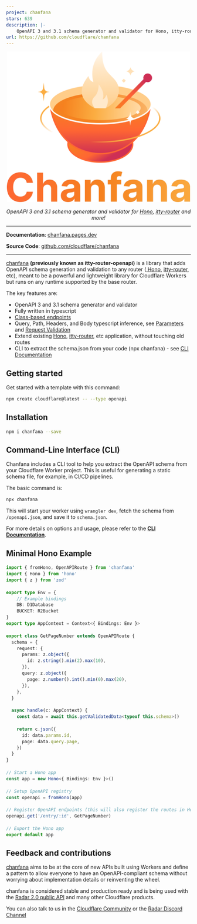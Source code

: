 ```yaml
---
project: chanfana
stars: 639
description: |-
    OpenAPI 3 and 3.1 schema generator and validator for Hono, itty-router and more!
url: https://github.com/cloudflare/chanfana
---
```


<div align="center">
  <a href="https://chanfana.pages.dev/">
    <img src="https://raw.githubusercontent.com/cloudflare/chanfana/refs/heads/main/docs/public/assets/logo.png" width="500" height="auto" alt="chanfana"/>
  </a>
</div>


<p align="center">
    <em>OpenAPI 3 and 3.1 schema generator and validator for <a href="https://github.com/honojs/hono" target="_blank">Hono</a>, <a href="https://github.com/kwhitley/itty-router" target="_blank">itty-router</a> and more!</em>
</p>

<hr />

**Documentation**: <a href="https://chanfana.pages.dev/">chanfana.pages.dev</a>

**Source Code**: <a href="https://github.com/cloudflare/chanfana/">github.com/cloudflare/chanfana</a>

<hr />

[chanfana](https://github.com/cloudflare/chanfana) **(previously known as itty-router-openapi)** is a library that adds
OpenAPI schema generation and validation to any router (<a href="https://github.com/honojs/hono" target="_blank">
Hono</a>, <a href="https://github.com/kwhitley/itty-router" target="_blank">itty-router</a>, etc), meant to be a
powerful and lightweight
library for Cloudflare Workers but runs on any runtime supported by the base router.

The key features are:

- OpenAPI 3 and 3.1 schema generator and validator
- Fully written in typescript
- [Class-based endpoints](https://chanfana.pages.dev/endpoints/defining-endpoints)
- Query, Path, Headers, and Body typescript inference, see [Parameters](https://chanfana.pages.dev/endpoints/parameters) and [Request Validation](https://chanfana.pages.dev/endpoints/request-validation)
- Extend existing [Hono](https://chanfana.pages.dev/router-adapters), [itty-router](https://chanfana.pages.dev/router-adapters), etc application, without touching old routes
- CLI to extract the schema.json from your code (npx chanfana) - see [CLI Documentation](https://chanfana.pages.dev/cli)

## Getting started

Get started with a template with this command:

```bash
npm create cloudflare@latest -- --type openapi
```

## Installation

```bash
npm i chanfana --save
```

## Command-Line Interface (CLI)

Chanfana includes a CLI tool to help you extract the OpenAPI schema from your Cloudflare Worker project. This is useful for generating a static schema file, for example, in CI/CD pipelines.

The basic command is:
```bash
npx chanfana
```
This will start your worker using `wrangler dev`, fetch the schema from `/openapi.json`, and save it to `schema.json`.

For more details on options and usage, please refer to the [**CLI Documentation**](https://chanfana.pages.dev/cli).

## Minimal Hono Example

```ts
import { fromHono, OpenAPIRoute } from 'chanfana'
import { Hono } from 'hono'
import { z } from 'zod'

export type Env = {
    // Example bindings
    DB: D1Database
    BUCKET: R2Bucket
}
export type AppContext = Context<{ Bindings: Env }>

export class GetPageNumber extends OpenAPIRoute {
  schema = {
    request: {
      params: z.object({
        id: z.string().min(2).max(10),
      }),
      query: z.object({
        page: z.number().int().min(0).max(20),
      }),
    },
  }

  async handle(c: AppContext) {
    const data = await this.getValidatedData<typeof this.schema>()

    return c.json({
      id: data.params.id,
      page: data.query.page,
    })
  }
}

// Start a Hono app
const app = new Hono<{ Bindings: Env }>()

// Setup OpenAPI registry
const openapi = fromHono(app)

// Register OpenAPI endpoints (this will also register the routes in Hono)
openapi.get('/entry/:id', GetPageNumber)

// Export the Hono app
export default app
```

## Feedback and contributions

[chanfana](https://github.com/cloudflare/chanfana) aims to be at the core of new APIs built using
Workers and define a pattern to allow everyone to
have an OpenAPI-compliant schema without worrying about implementation details or reinventing the wheel.

chanfana is considered stable and production ready and is being used with
the [Radar 2.0 public API](https://developers.cloudflare.com/radar/) and many other Cloudflare products.

You can also talk to us in the [Cloudflare Community](https://community.cloudflare.com/) or
the [Radar Discord Channel](https://discord.com/channels/595317990191398933/1035553707116478495)

